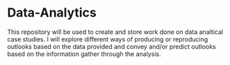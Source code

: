 # Data-Analytics

This repository will be used to create and store work done on data analtical case studies. I will explore different ways of producing or reproducing outlooks based on the data provided and convey and/or predict outlooks based on the information gather through the analysis. 